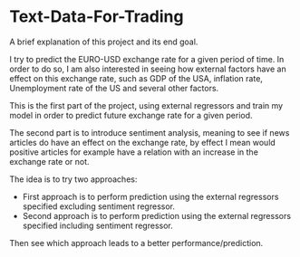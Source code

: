 # Text-Data-For-Trading

A brief explanation of this project and its end goal.

I try to predict the EURO-USD exchange rate for a given period of time. In order to do so, I am also interested in seeing how external factors have an effect on this exchange rate, such as GDP of the USA, inflation rate, Unemployment rate of the US and several other factors. 

This is the first part of the project, using external regressors and train my model in order to predict future exchange rate for a given period. 

The second part is to introduce sentiment analysis, meaning to see if news articles do have an effect on the exchange rate, by effect I mean would positive articles for example have a relation with an increase in the exchange rate or not. 

The idea is to try two approaches:
- First approach is to perform prediction using the external regressors specified excluding sentiment regressor.
- Second approach is to perform prediction using the external regressors specified including sentiment regressor.

Then see which approach leads to a better performance/prediction.
